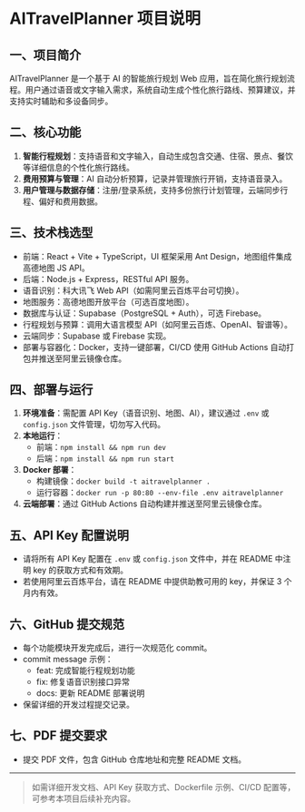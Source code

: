 
# AITravelPlanner 项目说明

## 一、项目简介
AITravelPlanner 是一个基于 AI 的智能旅行规划 Web 应用，旨在简化旅行规划流程。用户通过语音或文字输入需求，系统自动生成个性化旅行路线、预算建议，并支持实时辅助和多设备同步。

## 二、核心功能
1. **智能行程规划**：支持语音和文字输入，自动生成包含交通、住宿、景点、餐饮等详细信息的个性化旅行路线。
2. **费用预算与管理**：AI 自动分析预算，记录并管理旅行开销，支持语音录入。
3. **用户管理与数据存储**：注册/登录系统，支持多份旅行计划管理，云端同步行程、偏好和费用数据。

## 三、技术栈选型
- 前端：React + Vite + TypeScript，UI 框架采用 Ant Design，地图组件集成高德地图 JS API。
- 后端：Node.js + Express，RESTful API 服务。
- 语音识别：科大讯飞 Web API（如需阿里云百炼平台可切换）。
- 地图服务：高德地图开放平台（可选百度地图）。
- 数据库与认证：Supabase（PostgreSQL + Auth），可选 Firebase。
- 行程规划与预算：调用大语言模型 API（如阿里云百炼、OpenAI、智谱等）。
- 云端同步：Supabase 或 Firebase 实现。
- 部署与容器化：Docker，支持一键部署，CI/CD 使用 GitHub Actions 自动打包并推送至阿里云镜像仓库。

## 四、部署与运行
1. **环境准备**：需配置 API Key（语音识别、地图、AI），建议通过 `.env` 或 `config.json` 文件管理，切勿写入代码。
2. **本地运行**：
	- 前端：`npm install && npm run dev`
	- 后端：`npm install && npm run start`
3. **Docker 部署**：
	- 构建镜像：`docker build -t aitravelplanner .`
	- 运行容器：`docker run -p 80:80 --env-file .env aitravelplanner`
4. **云端部署**：通过 GitHub Actions 自动构建并推送至阿里云镜像仓库。

## 五、API Key 配置说明
- 请将所有 API Key 配置在 `.env` 或 `config.json` 文件中，并在 README 中注明 key 的获取方式和有效期。
- 若使用阿里云百炼平台，请在 README 中提供助教可用的 key，并保证 3 个月内有效。

## 六、GitHub 提交规范
- 每个功能模块开发完成后，进行一次规范化 commit。
- commit message 示例：
  - feat: 完成智能行程规划功能
  - fix: 修复语音识别接口异常
  - docs: 更新 README 部署说明
- 保留详细的开发过程提交记录。

## 七、PDF 提交要求
- 提交 PDF 文件，包含 GitHub 仓库地址和完整 README 文档。

---
> 如需详细开发文档、API Key 获取方式、Dockerfile 示例、CI/CD 配置等，可参考本项目后续补充内容。
